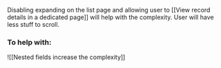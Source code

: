 Disabling expanding on the list page and allowing user to [[View record details in a dedicated page]] will help with the complexity. User will have less stuff to scroll.

### To help with: 
![[Nested fields increase the complexity]]

